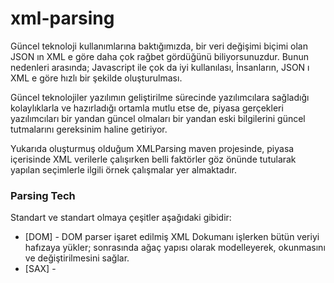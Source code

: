# xml-parsing

  Güncel teknoloji kullanımlarına baktığımızda, bir veri değişimi biçimi olan JSON ın XML e göre daha çok rağbet gördüğünü 
biliyorsunuzdur. Bunun nedenleri arasında; Javascript ile çok da iyi kullanılası, İnsanların, JSON ı XML e göre hızlı bir şekilde oluşturulması.
  
  Güncel teknolojiler yazılımın geliştirilme sürecinde yazılımcılara sağladığı kolaylıklarla ve hazırladığı ortamla mutlu 
etse de, piyasa gerçekleri yazılımcıları bir yandan güncel olmaları bir yandan eski bilgilerini güncel tutmalarını 
gereksinim haline getiriyor.

  Yukarıda oluşturmuş olduğum XMLParsing maven projesinde, piyasa içerisinde XML verilerle çalışırken belli faktörler göz
önünde tutularak yapılan seçimlerle ilgili örnek çalışmalar yer almaktadır. 

### Parsing Tech

Standart ve standart olmaya çeşitler aşağıdaki gibidir:

* [DOM] - DOM parser işaret edilmiş XML Dokumanı işlerken bütün veriyi hafızaya yükler; sonrasında ağaç yapısı olarak modelleyerek, okunmasını ve değiştirilmesini sağlar.
* [SAX] - 
